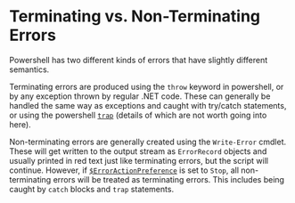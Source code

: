 # Terminating vs. Non-Terminating Errors

Powershell has two different kinds of errors that have slightly different semantics.

Terminating errors are produced using the `throw` keyword in powershell, or by any exception thrown by regular .NET code.  These can generally be handled the same way as exceptions and caught with try/catch statements, or using the powershell [`trap`](https://technet.microsoft.com/en-us/library/hh847742.aspx) (details of which are not worth going into here). 

Non-terminating errors are generally created using the `Write-Error` cmdlet.  These will get written to the output stream as `ErrorRecord` objects and usually printed in red text just like terminating errors, but the script will continue.  However, if [`$ErrorActionPreference`](https://technet.microsoft.com/en-us/library/hh847796.aspx) is set to `Stop`, all non-terminating errors will be treated as terminating errors.  This includes being caught by `catch` blocks and `trap` statements.
